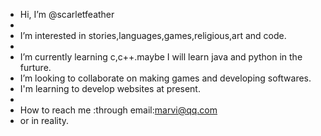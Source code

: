 -  Hi, I’m @scarletfeather
-  
-  I’m interested in stories,languages,games,religious,art and code.
-  
-  I’m currently learning c,c++.maybe I will learn java and python in the furture.
-  I’m looking to collaborate on making games and developing softwares.
-  I'm learning to develop websites at present.
-  
-  How to reach me :through email:marvi@qq.com
-  or in reality.
